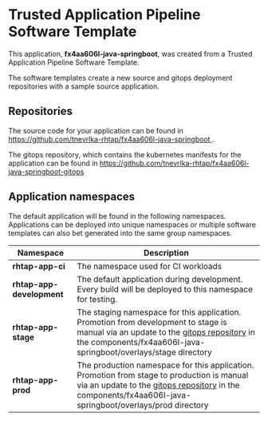 # Trusted Application Pipeline Software Template

This application, **fx4aa606l-java-springboot**, was created from a Trusted Application Pipeline Software Template.

The software templates create a new source and gitops deployment repositories with a sample source application. 

## Repositories

The source code for your application can be found in [https://github.com/tnevrlka-rhtap/fx4aa606l-java-springboot ](https://github.com/tnevrlka-rhtap/fx4aa606l-java-springboot ).
 
The gitops repository, which contains the kubernetes manifests for the application can be found in 
[https://github.com/tnevrlka-rhtap/fx4aa606l-java-springboot-gitops ](https://github.com/tnevrlka-rhtap/fx4aa606l-java-springboot-gitops ) 

## Application namespaces 

The default application will be found in the following namespaces. Applications can be deployed into unique namespaces or multiple software templates can also bet generated into the same group namespaces.  

|  Namespace   |  Description   |  
| -------- | -------- |
| **rhtap-app-ci** | The namespace used for CI workloads |
| **rhtap-app-development** | The default application during development. Every build will be deployed to this namespace for testing. |
| **rhtap-app-stage** | The staging namespace for this application. Promotion from development to stage is manual via an update to the [gitops repository](https://github.com/tnevrlka-rhtap/fx4aa606l-java-springboot-gitops ) in the components/fx4aa606l-java-springboot/overlays/stage directory |
| **rhtap-app-prod** | The production namespace for this application. Promotion from stage to production is manual via an update to the [gitops repository](https://github.com/tnevrlka-rhtap/fx4aa606l-java-springboot-gitops ) in the components/fx4aa606l-java-springboot/overlays/prod directory |